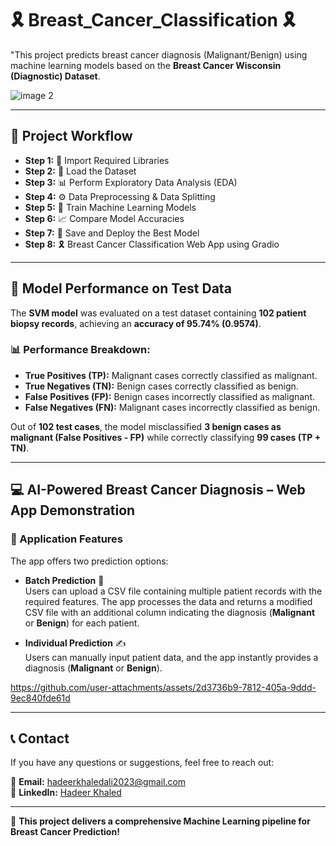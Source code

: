 # 🎗️ Breast_Cancer_Classification 🎗️
"This project predicts breast cancer diagnosis (Malignant/Benign) using machine learning models based on the **Breast Cancer Wisconsin (Diagnostic) Dataset**.

![image 2](https://github.com/user-attachments/assets/54005075-2822-4404-9368-84366c9c2f92)


---

## 📑 Project Workflow
- **Step 1:** 📂 Import Required Libraries
- **Step 2:** 📂 Load the Dataset  
- **Step 3:** 📊 Perform Exploratory Data Analysis (EDA)  
- **Step 4:** ⚙️ Data Preprocessing  & Data Splitting  
- **Step 5:** 🤖 Train Machine Learning Models  
- **Step 6:** 📈 Compare Model Accuracies  
- **Step 7:** 💾 Save and Deploy the Best Model  
- **Step 8:** 🎗️ Breast Cancer Classification Web App using Gradio 

---
## 🔬 Model Performance on Test Data

The **SVM model** was evaluated on a test dataset containing **102 patient biopsy records**, achieving an **accuracy of 95.74% (0.9574)**.

### 📊 Performance Breakdown:
- **True Positives (TP):** Malignant cases correctly classified as malignant.  
- **True Negatives (TN):** Benign cases correctly classified as benign.  
- **False Positives (FP):** Benign cases incorrectly classified as malignant.  
- **False Negatives (FN):** Malignant cases incorrectly classified as benign.  

Out of **102 test cases**, the model misclassified **3 benign cases as malignant (False Positives - FP)** while correctly classifying **99 cases (TP + TN)**.

---
## 💻 AI-Powered Breast Cancer Diagnosis – Web App Demonstration

### 🔹 Application Features  

The app offers two prediction options:  

- **Batch Prediction** 📂  
  Users can upload a CSV file containing multiple patient records with the required features. The app processes the data and returns a modified CSV file with an additional column indicating the diagnosis (**Malignant** or **Benign**) for each patient.  

- **Individual Prediction** ✍️  
  Users can manually input patient data, and the app instantly provides a diagnosis (**Malignant** or **Benign**).

  

https://github.com/user-attachments/assets/2d3736b9-7812-405a-9ddd-9ec840fde61d



---
## 📞 Contact  
If you have any questions or suggestions, feel free to reach out:  

📧 **Email:** hadeerkhaledali2023@gmail.com  
🔗 **LinkedIn:** [Hadeer Khaled](https://www.linkedin.com/in/hadeer-khaled-b18050210)  

---

🚀 **This project delivers a comprehensive Machine Learning pipeline for Breast Cancer Prediction!**  
